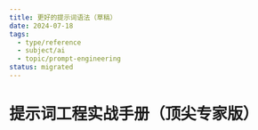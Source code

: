 ```yaml
---
title: 更好的提示词语法（草稿）
date: 2024-07-18
tags:
  - type/reference
  - subject/ai
  - topic/prompt-engineering
status: migrated
---
```


# 提示词工程实战手册（顶尖专家版） 